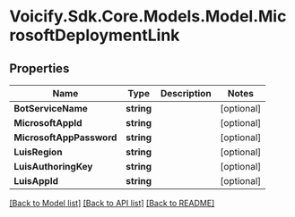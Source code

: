 # Voicify.Sdk.Core.Models.Model.MicrosoftDeploymentLink
## Properties

Name | Type | Description | Notes
------------ | ------------- | ------------- | -------------
**BotServiceName** | **string** |  | [optional] 
**MicrosoftAppId** | **string** |  | [optional] 
**MicrosoftAppPassword** | **string** |  | [optional] 
**LuisRegion** | **string** |  | [optional] 
**LuisAuthoringKey** | **string** |  | [optional] 
**LuisAppId** | **string** |  | [optional] 

[[Back to Model list]](../README.md#documentation-for-models) [[Back to API list]](../README.md#documentation-for-api-endpoints) [[Back to README]](../README.md)

